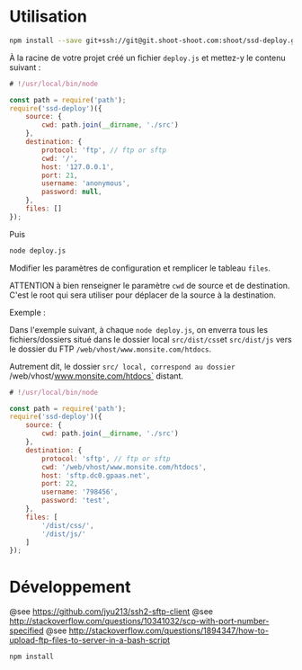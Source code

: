 # Utilisation

```bash
npm install --save git+ssh://git@git.shoot-shoot.com:shoot/ssd-deploy.git
```

À la racine de votre projet créé un fichier `deploy.js` et mettez-y le contenu suivant :

```js
# !/usr/local/bin/node

const path = require('path');
require('ssd-deploy')({
    source: {
        cwd: path.join(__dirname, './src')
    },
    destination: {
        protocol: 'ftp', // ftp or sftp
        cwd: '/',
        host: '127.0.0.1',
        port: 21,
        username: 'anonymous',
        password: null,
    },
    files: []
});
```

Puis

```bash
node deploy.js
```

Modifier les paramètres de configuration et remplicer le tableau `files`.

ATTENTION à bien renseigner le paramètre `cwd` de source et de destination. C'est le root qui sera utiliser pour déplacer de la source à la destination.

Exemple :

Dans l'exemple suivant, à chaque `node deploy.js`, on enverra tous les fichiers/dossiers situé dans le dossier local `src/dist/css`et `src/dist/js` vers le dossier du FTP `/web/vhost/www.monsite.com/htdocs`.

Autrement dit, le dossier `src/ local, correspond au dossier `/web/vhost/www.monsite.com/htdocs` distant.

```js
# !/usr/local/bin/node

const path = require('path');
require('ssd-deploy')({
    source: {
        cwd: path.join(__dirname, './src')
    },
    destination: {
        protocol: 'sftp', // ftp or sftp
        cwd: '/web/vhost/www.monsite.com/htdocs',
        host: 'sftp.dc0.gpaas.net',
        port: 22,
        username: '798456',
        password: 'test',
    },
    files: [
        '/dist/css/',
        '/dist/js/'
    ]
});
```

# Développement

@see  https://github.com/jyu213/ssh2-sftp-client
@see http://stackoverflow.com/questions/10341032/scp-with-port-number-specified
@see http://stackoverflow.com/questions/1894347/how-to-upload-ftp-files-to-server-in-a-bash-script


```bash
npm install
```